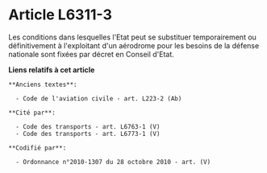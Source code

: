 # Article L6311-3

Les conditions dans lesquelles l'Etat peut se substituer temporairement ou définitivement à l'exploitant d'un aérodrome pour
les besoins de la défense nationale sont fixées par décret en Conseil d'Etat.

**Liens relatifs à cet article**

	**Anciens textes**:

	  - Code de l'aviation civile - art. L223-2 (Ab)

	**Cité par**:

	  - Code des transports - art. L6763-1 (V)
	  - Code des transports - art. L6773-1 (V)

	**Codifié par**:

	  - Ordonnance n°2010-1307 du 28 octobre 2010 - art. (V)
